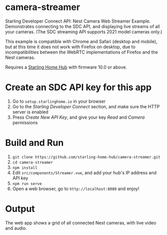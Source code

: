 # camera-streamer
Starling Developer Connect API: Nest Camera Web Streamer Example. Demonstrates connecting to the SDC API, and displaying live
streams of all your cameras. (The SDC streaming API supports 2021 model cameras only.)

This example is compatible with Chrome and Safari (desktop and mobile), but at this time it does not work with
Firefox on desktop, due to incompatibilities between the WebRTC implementations of Firefox and the Nest cameras.

Requires a [Starling Home Hub](https://starlinghome.io) with firmware 10.0 or above.

# Create an SDC API key for this app
1. Go to `setup.starlinghome.io` in your browser
2. Go to the *Starling Developer Connect* section, and make sure the HTTP server is enabled
3. Press *Create New API Key*, and give your key *Read* and *Camera* permissions

# Build and Run
1. `git clone https://github.com/starling-home-hub/camera-streamer.git`
2. `cd camera-streamer`
3. `npm install`
4. Edit `src/components/Streamer.vue`, and add your hub's IP address and API key
5. `npm run serve`
6. Open a web browser, go to `http://localhost:8080` and enjoy!

# Output
The web app shows a grid of all connected Nest cameras, with live video and audio.
